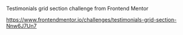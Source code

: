 Testimonials grid section challenge from Frontend Mentor

https://www.frontendmentor.io/challenges/testimonials-grid-section-Nnw6J7Un7

